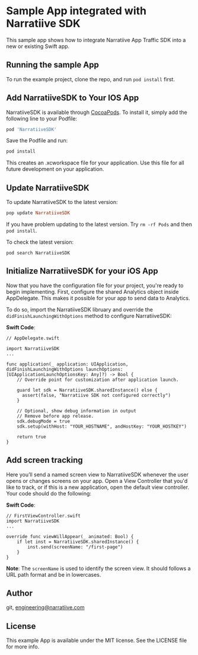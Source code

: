 # Sample App integrated with Narratiive SDK

This sample app shows how to integrate Narratiive App Traffic SDK into a new or existing Swift app.
 
## Running the sample App

To run the example project, clone the repo, and run `pod install` first.


## Add NarratiiveSDK to Your IOS App

NarratiiveSDK is available through [CocoaPods](https://cocoapods.org). To install
it, simply add the following line to your Podfile:

```ruby
pod 'NarratiiveSDK'
```

Save the Podfile and run:

```ruby
pod install
```

This creates an .xcworkspace file for your application. Use this file for all future development on your application.

## Update NarratiiveSDK

To update NarratiiveSDK to the latest version:

```ruby
pop update NarratiiveSDK
```

If you have problem updating to the latest version. Try `rm -rf Pods` and then `pod install`.

To check the latest version:

```
pod search NarratiiveSDK
```

## Initialize NarratiiveSDK for your iOS App

Now that you have the configuration file for your project, you're ready to begin implementing. First, configure the shared Analytics object inside AppDelegate. This makes it possible for your app to send data to Analytics. 

To do so, import the NarratiiveSDK libruary and override the `didFinishLaunchingWithOptions` method to configure NarratiiveSDK:

**Swift Code**:
    
    // AppDelegate.swift
    
    import NarratiiveSDK
    ...
    
    func application(_ application: UIApplication, didFinishLaunchingWithOptions launchOptions: [UIApplicationLaunchOptionsKey: Any]?) -> Bool {
        // Override point for customization after application launch.
        
        guard let sdk = NarratiiveSDK.sharedInstance() else {
          assert(false, "Narratiive SDK not configured correctly")
        }
        
        // Optional, show debug information in output
        // Remove before app release.
        sdk.debugMode = true
        sdk.setup(withHost: "YOUR_HOSTNAME", andHostKey: "YOUR_HOSTKEY")
        
        return true
    }
      
   

## Add screen tracking

Here you’ll send a named screen view to NarratiiveSDK whenever the user opens or changes screens on your app. Open a View Controller that you'd like to track, or if this is a new application, open the default view controller. Your code should do the following:

**Swift Code**:
    
    // FirstViewController.swift    
    import NarratiiveSDK
    ...
    
    override func viewWillAppear(_ animated: Bool) {
        if let inst = NarratiiveSDK.sharedInstance() {
            inst.send(screenName: "/first-page")
        }
    }

 

**Note**: The `screenName` is used to identify the screen view. It should follows a URL path format and be in lowercases.


## Author

git, engineering@narratiive.com

## License

This example App is available under the MIT license. See the LICENSE file for more info.
